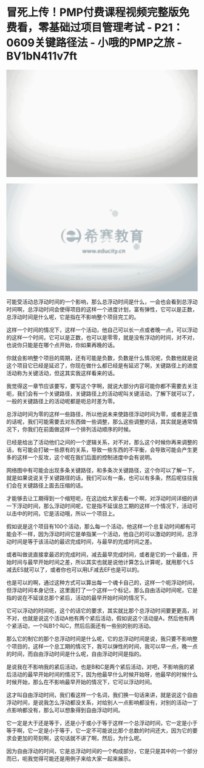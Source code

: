 # 冒死上传！PMP付费课程视频完整版免费看，零基础过项目管理考试 - P21：0609关键路径法 - 小哦的PMP之旅 - BV1bN411v7ft

![](img/36b6a2533d8f777af5cc1c4dd6a012ee_0.png)

![](img/36b6a2533d8f777af5cc1c4dd6a012ee_1.png)

可能受活动总浮动时间的一个影响，那么总浮动时间是什么，一会也会看到总浮动时间啊，总浮动时间会使得项目的这样一个进度计划，富有弹性，它可以是正数，总浮动时间是什么呢，它是指在不影响整个项目完工的。

这样一个时间的情况下，这样一个活动，他自己可以长一点或者晚一点，可以浮动的这样一个时间，它可以是正数，也可以是零零，就是没有浮动的时间，对不对，也说你只能是在哪个点开始，你如果再晚的话。

你就会影响整个项目的周期，还有可能是负数，负数是什么情况呢，负数他就是说这个项目它已经是延迟了，你现在做什么都已经是有延迟了啊，关键路径上的进度活动称为关键活动，但这其实我这样看来的话。

我觉得这一章节应该要写，要写这个字啊，就说大部分内容可能你都不需要去关注呃，我们会有一个关键路径，关键路径上的活动呢叫关键活动，了解下就可以了，一般的关键路径上的活动呢都是呃总时差为零。

总浮动时间为零的这样一些路径，所以他说未来使路径浮动时间为零，或者是正值的话呢，我们可能需要去对东西做一些调整，那么这些调整的话，其实就是通常情况下，你我们在前面做这样一个排列活动顺序的时候。

已经是给出了活动他们之间的一个逻辑关系，对不对，那么这个时候你再来调整的话，有可能会打破一些原有的关系，导致一些东西的不平衡，会导致可能会产生更多的这样一个反攻，这个呢在我们后面的控制进度中会有说明。

网络图中有可能会出现多条关键路径，和多条次关键路径，这个你可以了解一下，就是如果说说关于关键路径的话，我们可以有一条，也可以有多条，然后呢往往我们会在关键路径上面去压缩的话。

才能够去让工期得到一个缩短呃，在这边给大家去看一个啊，对浮动时间详细的讲一下浮动时间，那么浮动时间呢，它是指不延误总工期的这样一个情况下，活动可以击中的时间，它是活动哦，所以一个项目上。

假如说是这个项目有100个活动，那么每一个活动，他这样一个总复动时间都有可能会不一样，因为浮动时间它是单指某一个活动，他自己的可以激动的时间，总浮动时间是等于该活动的最迟完成时间，与最早的完成时间之差。

或者叫做说直接拿最迟的完成时间，减去最早完成时间，或者是它的一个最值，开始时间与最早开始时间之差，所以其实也就是说他计算怎么计算呢，就用那个LS减去ES就可以了，或者你也可以用LF减去EF也是可以的。

也是可以的啊，通过这种方式可以算出每一个魂卡自己的，这样一个呃浮动时间，但浮动时间本身记住，这里面打了一个这样一个标记，那么自由活动时间呢，它是指的说在不延误总那个紧后，活动的最早开始时间的情况下。

它可以浮动的时间呃，这个的话它的要求，其实就比那个总浮动时间要更更高，对不对，也就是说这个活动A他有两个紧后活动，假如说这个活动是A，然后他有两个紧活动，一个叫B1个叫C，然后后面还有一些别的别的活动。

那么它的制它的那个总浮动时间是什么呢，它的总浮动时间是说，我只要不影响整个项目的，这样一个总工期的情况下，我可以弹性的时间，我可以早一点，晚一点的时间，而自由浮动时间是什么呢，自由浮动时间是指的。

是说我在不影响我的紧后活动，也是B和C是两个紧后活动，对吧，不影响我的紧后活动的最早开始时间的情况下，因为他最早什么时候开始呀，他最早的时候什么时候开始，那么在不影响最早开始的情况下，它可以浮动时间。

这才叫自由浮动时间，我们看这样一个名词，我们换一句话来讲，就是说这个自由浮动时间，是说我怎么浮动都没关系，对给别人一点影响都没有，对别的活动一丁点影响都没有，那么可以想象得到自由浮动时间。

它一定是大于还是等于，还是小于或小于等于这样一个总浮动时间，它一定是小于等于啊，它一定是小于等于，它一定不可能说比那个总数的时间还大，因为它的要求会更加的苛刻啊，这句话就不讲了啊，然后，为什么呢。

因为自由浮动的时间，它是总浮动时间的一个构成部分，它是只是其中的一个部分而已，呃我觉得可能还是用例子来给大家一起来展示。

